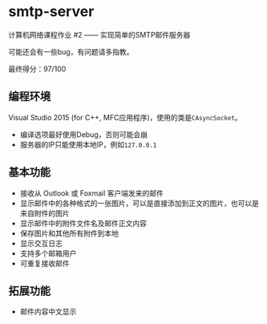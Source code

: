 # smtp-server
计算机网络课程作业 #2 —— 实现简单的SMTP邮件服务器

可能还会有一些bug，有问题请多指教。

最终得分：97/100

## 编程环境

Visual Studio 2015 (for C++, MFC应用程序)，使用的类是`CAsyncSocket`。

- 编译选项最好使用Debug，否则可能会崩
- 服务器的IP只能使用本地IP，例如`127.0.0.1`

## 基本功能

- 接收从 Outlook 或 Foxmail 客户端发来的邮件
- 显示邮件中的各种格式的一张图片，可以是直接添加到正文的图片，也可以是来自附件的图片
- 显示邮件中的附件文件名及邮件正文内容
- 保存图片和其他所有附件到本地
- 显示交互日志
- 支持多个邮箱用户
- 可重复接收邮件

## 拓展功能

- 邮件内容中文显示